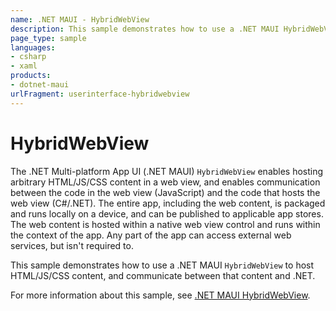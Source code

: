 ```yaml
---
name: .NET MAUI - HybridWebView
description: This sample demonstrates how to use a .NET MAUI HybridWebView to host HTML/JS/CSS content, and communicate between that content and .NET.
page_type: sample
languages:
- csharp
- xaml
products:
- dotnet-maui
urlFragment: userinterface-hybridwebview
---
```


# HybridWebView

The .NET Multi-platform App UI (.NET MAUI) `HybridWebView` enables hosting arbitrary HTML/JS/CSS content in a web view, and enables communication between the code in the web view (JavaScript) and the code that hosts the web view (C#/.NET). The entire app, including the web content, is packaged and runs locally on a device, and can be published to applicable app stores. The web content is hosted within a native web view control and runs within the context of the app. Any part of the app can access external web services, but isn't required to.

This sample demonstrates how to use a .NET MAUI `HybridWebView` to host HTML/JS/CSS content, and communicate between that content and .NET.

For more information about this sample, see [.NET MAUI HybridWebView](https://docs.microsoft.com/dotnet/maui/user-interface/controls/hybridwebview).
